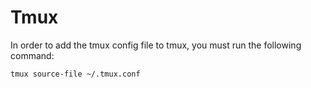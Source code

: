 # Tmux

In order to add the tmux config file to tmux, you must run the following command:

`tmux source-file ~/.tmux.conf`
